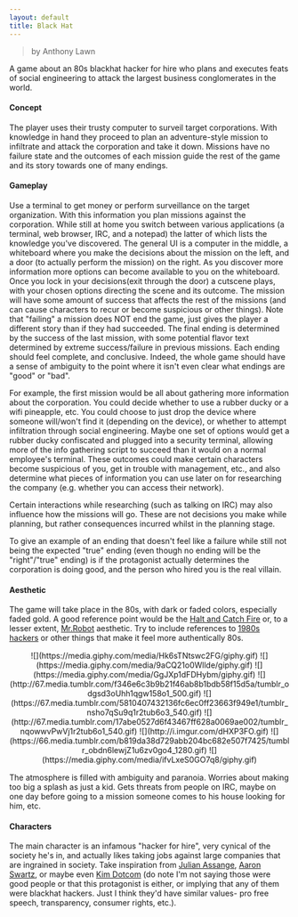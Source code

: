 ```yaml
---
layout: default
title: Black Hat
---
```

<style>
.centerimages {
	text-align: center !important;
	margin: 15px 0 !important;
}

.centerimages img {
	width: 30% !important;
	display: inline-block !important;
	margin: unset !important;
}
</style>
> by Anthony Lawn

A game about an 80s blackhat hacker for hire who plans and executes feats of social engineering to attack the largest business conglomerates in the world. 

#### Concept

The player uses their trusty computer to surveil target corporations. With knowledge in hand they proceed to plan an adventure-style mission to infiltrate and attack the corporation and take it down. Missions have no failure state and the outcomes of each mission guide the rest of the game and its story towards one of many endings. 

#### Gameplay

Use a terminal to get money or perform surveillance on the target organization. With this information you plan missions against the corporation. While still at home you switch between various applications (a terminal, web browser, IRC, and a notepad) the latter of which lists the knowledge you've discovered. The general UI is a computer in the middle, a whiteboard where you make the decisions about the mission on the left, and a door (to actually perform the mission) on the right. As you discover more information more options can become available to you on the whiteboard. Once you lock in your decisions(exit through the door) a cutscene plays, with your chosen options directing the scene and its outcome. The mission will have some amount of success that affects the rest of the missions (and can cause characters to recur or become suspicious or other things). Note that "failing" a mission does NOT end the game, just gives the player a different story than if they had succeeded. The final ending is determined by the success of the last mission, with some potential flavor text determined by extreme success/failure in previous missions. Each ending should feel complete, and conclusive. Indeed, the whole game should have a sense of ambiguity to the point where it isn't even clear what endings are "good" or "bad".

For example, the first mission would be all about gathering more information about the corporation. You could decide whether to use a rubber ducky or a wifi pineapple, etc. You could choose to just drop the device where someone will/won't find it (depending on the device), or whether to attempt infiltration through social engineering. Maybe one set of options would get a rubber ducky confiscated and plugged into a security terminal, allowing more of the info gathering script to succeed than it would on a normal employee's terminal. These outcomes could make certain characters become suspicious of you, get in trouble with management, etc., and also determine what pieces of information you can use later on for researching the company (e.g. whether you can access their network).

Certain interactions while researching (such as talking on IRC) may also influence how the missions will go. These are not decisions you make while planning, but rather consequences incurred whilst in the planning stage. 

To give an example of an ending that doesn't feel like a failure while still not being the expected "true" ending (even though no ending will be the "right"/"true" ending) is if the protagonist actually determines the corporation is doing good, and the person who hired you is the real villain. 

#### Aesthetic

The game will take place in the 80s, with dark or faded colors, especially faded gold. A good reference point would be the [Halt and Catch Fire](https://www.google.com/search?tbm=isch&q=halt+and+catch+fire+scene) or, to a lesser extent, [Mr.Robot](https://www.google.com/search?tbm=isch&q=mr+robot+scene) aesthetic. Try to include references to [1980s hackers](https://en.wikipedia.org/wiki/Timeline_of_computer_security_hacker_history#1980s) or other things that make it feel more authentically 80s.

<div class="centerimages" markdown="1">
![](https://media.giphy.com/media/Hk6sTNtswc2FG/giphy.gif) ![](https://media.giphy.com/media/9aCQ21o0Wllde/giphy.gif) ![](https://media.giphy.com/media/GgJXp1dFDHybm/giphy.gif) ![](http://67.media.tumblr.com/f346e6c3b9b21f46ab8b1bdb58f15d5a/tumblr_odgsd3oUhh1qgw158o1_500.gif) ![](https://67.media.tumblr.com/5810407432136fc6ec0ff23663f949e1/tumblr_nsho7qSu9q1r2tub6o3_540.gif) ![](http://67.media.tumblr.com/17abe0527d6f43467ff628a0069ae002/tumblr_nqowwvPwVj1r2tub6o1_540.gif) ![](http://i.imgur.com/dHXP3FO.gif) ![](https://66.media.tumblr.com/b819da38d729abb204bc682e507f7425/tumblr_obdn6lewjZ1u6zv0go4_1280.gif) ![](https://media.giphy.com/media/ifvLxeS0GO7q8/giphy.gif)
</div>

The atmosphere is filled with ambiguity and paranoia. Worries about making too big a splash as just a kid. Gets threats from people on IRC, maybe on one day before going to a mission someone comes to his house looking for him, etc. 

#### Characters

The main character is an infamous "hacker for hire", very cynical of the society he's in, and actually likes taking jobs against large companies that are ingrained in society. Take inspiration from [Julian Assange](https://en.wikipedia.org/wiki/Julian_Assange), [Aaron Swartz](https://en.wikipedia.org/wiki/Aaron_Swartz), or maybe even [Kim Dotcom](https://en.wikipedia.org/wiki/Kim_Dotcom) (do note I'm not saying those were good people or that this protagonist is either, or implying that any of them were blackhat hackers. Just I think they'd have similar values- pro free speech, transparency, consumer rights, etc.). 
